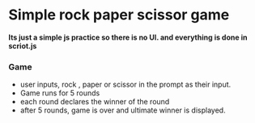 # Simple rock paper scissor game

**Its just a simple js practice so there is no UI. and everything is done in  scriot.js**

### Game
- user inputs, rock , paper or scissor in the prompt as their input.
- Game runs for 5 rounds
- each round declares the winner of the round
- after 5 rounds, game is over and ultimate winner is displayed.